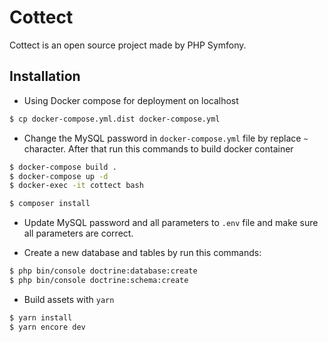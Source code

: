 Cottect
========================

Cottect is an open source project made by PHP Symfony. 

Installation
------------

* Using Docker compose for deployment on localhost

```bash
$ cp docker-compose.yml.dist docker-compose.yml
```

* Change the MySQL password in `docker-compose.yml` file by replace `~` character. After that run this commands to build docker container

```bash
$ docker-compose build .
$ docker-compose up -d
$ docker-exec -it cottect bash
```

```bash
$ composer install
```

* Update MySQL password and all parameters to `.env` file and make sure all parameters are correct.

* Create a new database and tables by run this commands:

```bash
$ php bin/console doctrine:database:create
$ php bin/console doctrine:schema:create
```

* Build assets with `yarn`

```bash
$ yarn install
$ yarn encore dev
```

